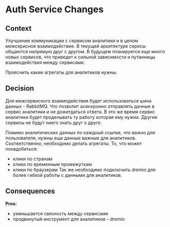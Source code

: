 # Auth Service Changes

## Context

Улучшение коммуникации с сервисом аналитики и в целом межсерисное взаимодействие. В текущей архитектуре серисы общаются напрямую друг с другом. В будущем планируется еще много новых сервисов, что приведет к сильной зависимости и путанницы взаимодействия между сервисами.

Прояснить какие агрегаты для аналитиков нужны.

## Decision

Для межсервисного взаимодействия будет использоваться шина данных - RabbitMQ. Что позволит асинхронно отправлять данные в сервис аналитики и не дожитдаться ответа. В это же время сервис аналитики будет проделывать ту работу которая ему нужна. Другие сервисы не будут ниего знать друг о друге.

Помимо аналитических данных по каждоый ссылке, что важно для пользователя, нужны еще данные важные для аналитиков. Соответственно, необходимо делать агрегаты. То, что может понадобиться:
- клики по странам
- клики по временным промежуткам
- клики по браузерам
Так же необходимо подключить dremio для более гибкой работы с данными для аналитиков.

## Consequences

**Pros:**
- уменьшается связность между сервисами
- продвинутый инструмент для аналитиков - dremio

